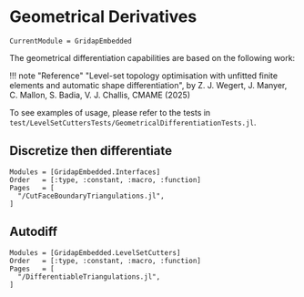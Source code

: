 # Geometrical Derivatives

```@meta
CurrentModule = GridapEmbedded
```

The geometrical differentiation capabilities are based on the following work:

!!! note "Reference"
    "Level-set topology optimisation with unfitted finite elements and automatic shape differentiation",
    by Z. J. Wegert, J. Manyer, C. Mallon, S. Badia, V. J. Challis, CMAME (2025)

To see examples of usage, please refer to the tests in `test/LevelSetCuttersTests/GeometricalDifferentiationTests.jl`.

## Discretize then differentiate

```@autodocs
Modules = [GridapEmbedded.Interfaces]
Order   = [:type, :constant, :macro, :function]
Pages   = [
  "/CutFaceBoundaryTriangulations.jl", 
]
```

## Autodiff

```@autodocs
Modules = [GridapEmbedded.LevelSetCutters]
Order   = [:type, :constant, :macro, :function]
Pages   = [
  "/DifferentiableTriangulations.jl", 
]
```
